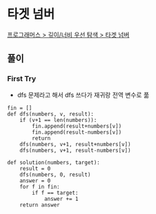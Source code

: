 # 타겟 넘버

[프로그래머스 > 깊이/너비 우선 탐색 > 타겟 넘버](https://school.programmers.co.kr/learn/courses/30/lessons/43165)

## 풀이

### First Try
- dfs 문제라고 해서 dfs 쓰다가 재귀랑 전역 변수로 풂
```
fin = []
def dfs(numbers, v, result):
    if (v+1 == len(numbers)):
        fin.append(result+numbers[v])
        fin.append(result-numbers[v])
        return
    dfs(numbers, v+1, result+numbers[v])
    dfs(numbers, v+1, result-numbers[v])
    
def solution(numbers, target):
    result = 0
    dfs(numbers, 0, result)
    answer = 0
    for f in fin:
        if f == target:
            answer += 1
    return answer
```
